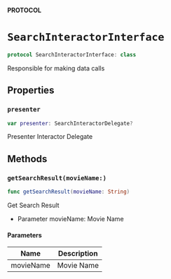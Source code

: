 **PROTOCOL**

# `SearchInteractorInterface`

```swift
protocol SearchInteractorInterface: class
```

Responsible for making data calls

## Properties
### `presenter`

```swift
var presenter: SearchInteractorDelegate?
```

Presenter Interactor Delegate

## Methods
### `getSearchResult(movieName:)`

```swift
func getSearchResult(movieName: String)
```

Get Search Result
- Parameter movieName: Movie Name

#### Parameters

| Name | Description |
| ---- | ----------- |
| movieName | Movie Name |